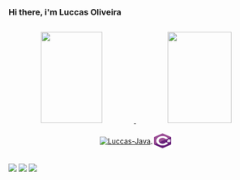 ### Hi there, i'm Luccas Oliveira

##
<div align="center">
  <a href="https://github.com/luccasodp">
  <img height="180em" width="49%" src="https://github-readme-stats.vercel.app/api?username=luccasodp&show_icons=true&theme=gotham&include_all_commits=true&count_private=true"/>
  <img height="180em" width="50%" src="https://github-readme-stats.vercel.app/api/top-langs/?username=luccasodp&layout=compact&langs_count=7&theme=gotham"/>
</div>
<div align="center" style="display: inline_block"><br>
  <img align="center" alt="Luccas-Java" height="30" width="40" src="https://cdn.jsdelivr.net/gh/devicons/devicon/icons/java/java-original.svg">
  <img align="center" alt="Luccas-Csharp" height="30" width="40" src="https://raw.githubusercontent.com/devicons/devicon/master/icons/csharp/csharp-original.svg">
</div>
  
  ##
 
<div style="align-content: center;"> 
  <a href="https://www.instagram.com/luccasodp/" target="_blank"><img src="https://img.shields.io/badge/-Instagram-%23E4405F?style=for-the-badge&logo=instagram&logoColor=white" target="_blank"></a>
  <a href = "mailto:luccasodp18@gmail.com"><img src="https://img.shields.io/badge/-Gmail-%23333?style=for-the-badge&logo=gmail&logoColor=white" target="_blank"></a>
  <a href="https://www.linkedin.com/in/luccas-oliveira-de-paula/" target="_blank"><img src="https://img.shields.io/badge/-LinkedIn-%230077B5?style=for-the-badge&logo=linkedin&logoColor=white" target="_blank"></a> 
</div>
